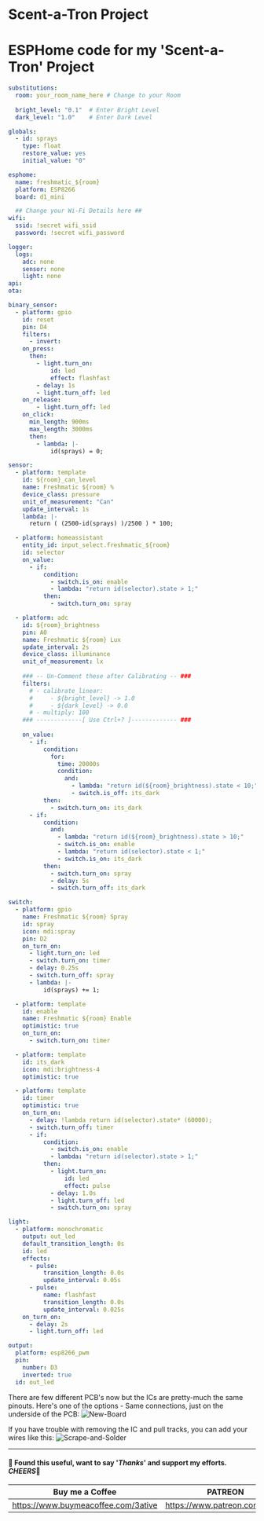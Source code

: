 # Scent-a-Tron Project


# ESPHome code for my 'Scent-a-Tron' Project

```yaml
substitutions:
  room: your_room_name_here # Change to your Room
  
  bright_level: "0.1"  # Enter Bright Level
  dark_level: "1.0"    # Enter Dark Level

globals:
  - id: sprays
    type: float
    restore_value: yes
    initial_value: "0"

esphome:
  name: freshmatic_${room}
  platform: ESP8266
  board: d1_mini

  ## Change your Wi-Fi Details here ##
wifi:
  ssid: !secret wifi_ssid
  password: !secret wifi_password

logger:
  logs:
    adc: none
    sensor: none
    light: none
api:
ota:

binary_sensor:
  - platform: gpio
    id: reset
    pin: D4
    filters:
      - invert:
    on_press:
      then:
        - light.turn_on:
            id: led
            effect: flashfast
        - delay: 1s
        - light.turn_off: led
    on_release:
        - light.turn_off: led
    on_click:
      min_length: 900ms
      max_length: 3000ms
      then:
        - lambda: |-
            id(sprays) = 0;

sensor:
  - platform: template
    id: ${room}_can_level
    name: Freshmatic ${room} %
    device_class: pressure
    unit_of_measurement: "Can"
    update_interval: 1s
    lambda: |-
      return ( (2500-id(sprays) )/2500 ) * 100;

  - platform: homeassistant
    entity_id: input_select.freshmatic_${room}
    id: selector
    on_value:
      - if:
          condition:
            - switch.is_on: enable
            - lambda: "return id(selector).state > 1;"
          then:
            - switch.turn_on: spray

  - platform: adc
    id: ${room}_brightness
    pin: A0
    name: Freshmatic ${room} Lux
    update_interval: 2s
    device_class: illuminance
    unit_of_measurement: lx
    
    ### -- Un-Comment these after Calibrating -- ###
    filters:
      # - calibrate_linear:
      #     - ${bright_level} -> 1.0
      #     - ${dark_level} -> 0.0
      # - multiply: 100
    ### -------------[ Use Ctrl+? ]------------- ###
    
    on_value:
      - if:
          condition:
            for:
              time: 20000s
              condition:
                and:
                  - lambda: "return id(${room}_brightness).state < 10;"
                  - switch.is_off: its_dark
          then:
            - switch.turn_on: its_dark
      - if:
          condition:
            and:
              - lambda: "return id(${room}_brightness).state > 10;"
              - switch.is_on: enable
              - lambda: "return id(selector).state < 1;"
              - switch.is_on: its_dark
          then:
            - switch.turn_on: spray
            - delay: 5s
            - switch.turn_off: its_dark

switch:
  - platform: gpio
    name: Freshmatic ${room} Spray
    id: spray
    icon: mdi:spray
    pin: D2
    on_turn_on:
      - light.turn_on: led
      - switch.turn_on: timer
      - delay: 0.25s
      - switch.turn_off: spray
      - lambda: |-
          id(sprays) += 1;

  - platform: template
    id: enable
    name: Freshmatic ${room} Enable
    optimistic: true
    on_turn_on:
      - switch.turn_on: timer

  - platform: template
    id: its_dark
    icon: mdi:brightness-4
    optimistic: true

  - platform: template
    id: timer
    optimistic: true
    on_turn_on:
      - delay: !lambda return id(selector).state* (60000);
      - switch.turn_off: timer
      - if:
          condition:
            - switch.is_on: enable
            - lambda: "return id(selector).state > 1;"
          then:
            - light.turn_on:
                id: led
                effect: pulse
            - delay: 1.0s
            - light.turn_off: led
            - switch.turn_on: spray

light:
  - platform: monochromatic
    output: out_led
    default_transition_length: 0s
    id: led
    effects:
      - pulse:
          transition_length: 0.0s
          update_interval: 0.05s
      - pulse:
          name: flashfast
          transition_length: 0.0s
          update_interval: 0.025s
    on_turn_on:
      - delay: 2s
      - light.turn_off: led

output:
  platform: esp8266_pwm
  pin:
    number: D3
    inverted: true
  id: out_led
```

There are few different PCB's now but the ICs are pretty-much the same pinouts.
Here's one of the options - Same connections, just on the underside of the PCB:
![New-Board](https://github.com/3ative/scent-a-tron/assets/51385971/e087943e-5188-42e2-85e4-95de97f97c71)

If you have trouble with removing the IC and pull tracks, you can add your wires like this:
![Scrape-and-Solder](https://github.com/3ative/scent-a-tron/assets/51385971/65825314-ecd5-423e-a73f-f10d0f814aed)


___
#### 💖 Found this useful, want to say '*Thanks*' and support my efforts. *CHEERS*🍺
| Buy me a Coffee | PATREON |
|-----------------|---------|
| https://www.buymeacoffee.com/3ative | https://www.patreon.com/3ative |
